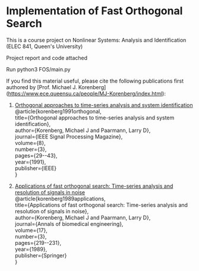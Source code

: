 # Implementation of Fast Orthogonal Search

This is a course project on Nonlinear Systems: Analysis and Identification (ELEC 841, Queen's University)

Project report and code attached

Run python3 FOS/main.py


If you find this material useful, please cite the following publications first authored by [Prof. Michael J. Korenberg] (https://www.ece.queensu.ca/people/MJ-Korenberg/index.html):<br />
1. [Orthogonal approaches to time-series analysis and system identification](https://ieeexplore.ieee.org/abstract/document/127999) <br />
@article{korenberg1991orthogonal,<br />
  title={Orthogonal approaches to time-series analysis and system identification},<br />
  author={Korenberg, Michael J and Paarmann, Larry D},<br />
  journal={IEEE Signal Processing Magazine},<br />
  volume={8},<br />
  number={3},<br />
  pages={29--43},<br />
  year={1991},<br />
  publisher={IEEE}<br />
}<br />

2. [Applications of fast orthogonal search: Time-series analysis and resolution of signals in noise](https://link.springer.com/article/10.1007/BF02368043)<br />
@article{korenberg1989applications,<br />
  title={Applications of fast orthogonal search: Time-series analysis and resolution of signals in noise},<br />
  author={Korenberg, Michael J and Paarmann, Larry D},<br />
  journal={Annals of biomedical engineering},<br />
  volume={17},<br />
  number={3},<br />
  pages={219--231},<br />
  year={1989},<br />
  publisher={Springer}<br />
}

